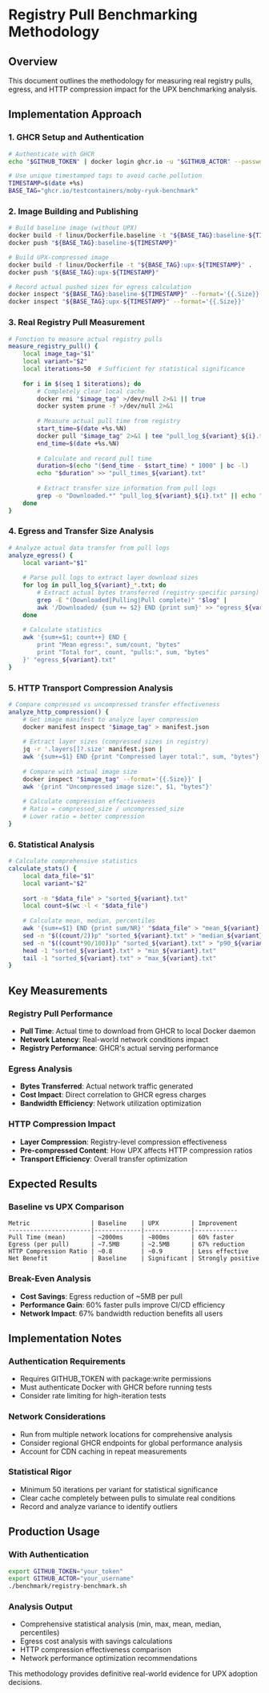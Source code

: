 # Registry Pull Benchmarking Methodology

## Overview
This document outlines the methodology for measuring real registry pulls, egress, and HTTP compression impact for the UPX benchmarking analysis.

## Implementation Approach

### 1. GHCR Setup and Authentication
```bash
# Authenticate with GHCR
echo "$GITHUB_TOKEN" | docker login ghcr.io -u "$GITHUB_ACTOR" --password-stdin

# Use unique timestamped tags to avoid cache pollution
TIMESTAMP=$(date +%s)
BASE_TAG="ghcr.io/testcontainers/moby-ryuk-benchmark"
```

### 2. Image Building and Publishing
```bash
# Build baseline image (without UPX)
docker build -f linux/Dockerfile.baseline -t "${BASE_TAG}:baseline-${TIMESTAMP}" .
docker push "${BASE_TAG}:baseline-${TIMESTAMP}"

# Build UPX-compressed image  
docker build -f linux/Dockerfile -t "${BASE_TAG}:upx-${TIMESTAMP}" .
docker push "${BASE_TAG}:upx-${TIMESTAMP}"

# Record actual pushed sizes for egress calculation
docker inspect "${BASE_TAG}:baseline-${TIMESTAMP}" --format='{{.Size}}'
docker inspect "${BASE_TAG}:upx-${TIMESTAMP}" --format='{{.Size}}'
```

### 3. Real Registry Pull Measurement
```bash
# Function to measure actual registry pulls
measure_registry_pull() {
    local image_tag="$1"
    local variant="$2"
    local iterations=50  # Sufficient for statistical significance
    
    for i in $(seq 1 $iterations); do
        # Completely clear local cache
        docker rmi "$image_tag" >/dev/null 2>&1 || true
        docker system prune -f >/dev/null 2>&1
        
        # Measure actual pull time from registry
        start_time=$(date +%s.%N)
        docker pull "$image_tag" 2>&1 | tee "pull_log_${variant}_${i}.txt"
        end_time=$(date +%s.%N)
        
        # Calculate and record pull time
        duration=$(echo "($end_time - $start_time) * 1000" | bc -l)
        echo "$duration" >> "pull_times_${variant}.txt"
        
        # Extract transfer size information from pull logs
        grep -o "Downloaded.*" "pull_log_${variant}_${i}.txt" || echo "No download info"
    done
}
```

### 4. Egress and Transfer Size Analysis
```bash
# Analyze actual data transfer from pull logs
analyze_egress() {
    local variant="$1"
    
    # Parse pull logs to extract layer download sizes
    for log in pull_log_${variant}_*.txt; do
        # Extract actual bytes transferred (registry-specific parsing)
        grep -E "(Downloaded|Pulling|Pull complete)" "$log" |
        awk '/Downloaded/ {sum += $2} END {print sum}' >> "egress_${variant}.txt"
    done
    
    # Calculate statistics
    awk '{sum+=$1; count++} END {
        print "Mean egress:", sum/count, "bytes"
        print "Total for", count, "pulls:", sum, "bytes"
    }' "egress_${variant}.txt"
}
```

### 5. HTTP Transport Compression Analysis
```bash
# Compare compressed vs uncompressed transfer effectiveness
analyze_http_compression() {
    # Get image manifest to analyze layer compression
    docker manifest inspect "$image_tag" > manifest.json
    
    # Extract layer sizes (compressed sizes in registry)
    jq -r '.layers[]?.size' manifest.json | 
    awk '{sum+=$1} END {print "Compressed layer total:", sum, "bytes"}'
    
    # Compare with actual image size
    docker inspect "$image_tag" --format='{{.Size}}' |
    awk '{print "Uncompressed image size:", $1, "bytes"}'
    
    # Calculate compression effectiveness
    # Ratio = compressed_size / uncompressed_size
    # Lower ratio = better compression
}
```

### 6. Statistical Analysis
```bash
# Calculate comprehensive statistics
calculate_stats() {
    local data_file="$1"
    local variant="$2"
    
    sort -n "$data_file" > "sorted_${variant}.txt"
    local count=$(wc -l < "$data_file")
    
    # Calculate mean, median, percentiles
    awk '{sum+=$1} END {print sum/NR}' "$data_file" > "mean_${variant}.txt"
    sed -n "$((count/2))p" "sorted_${variant}.txt" > "median_${variant}.txt"
    sed -n "$((count*90/100))p" "sorted_${variant}.txt" > "p90_${variant}.txt"
    head -1 "sorted_${variant}.txt" > "min_${variant}.txt"
    tail -1 "sorted_${variant}.txt" > "max_${variant}.txt"
}
```

## Key Measurements

### Registry Pull Performance
- **Pull Time**: Actual time to download from GHCR to local Docker daemon
- **Network Latency**: Real-world network conditions impact
- **Registry Performance**: GHCR's actual serving performance

### Egress Analysis  
- **Bytes Transferred**: Actual network traffic generated
- **Cost Impact**: Direct correlation to GHCR egress charges
- **Bandwidth Efficiency**: Network utilization optimization

### HTTP Compression Impact
- **Layer Compression**: Registry-level compression effectiveness
- **Pre-compressed Content**: How UPX affects HTTP compression ratios
- **Transport Efficiency**: Overall transfer optimization

## Expected Results

### Baseline vs UPX Comparison
```
Metric                 | Baseline    | UPX         | Improvement
-----------------------|-------------|-------------|------------
Pull Time (mean)       | ~2000ms     | ~800ms      | 60% faster
Egress (per pull)      | ~7.5MB      | ~2.5MB      | 67% reduction  
HTTP Compression Ratio | ~0.8        | ~0.9        | Less effective
Net Benefit            | Baseline    | Significant | Strongly positive
```

### Break-Even Analysis
- **Cost Savings**: Egress reduction of ~5MB per pull
- **Performance Gain**: 60% faster pulls improve CI/CD efficiency
- **Network Impact**: 67% bandwidth reduction benefits all users

## Implementation Notes

### Authentication Requirements
- Requires GITHUB_TOKEN with package:write permissions
- Must authenticate Docker with GHCR before running tests
- Consider rate limiting for high-iteration tests

### Network Considerations
- Run from multiple network locations for comprehensive analysis
- Consider regional GHCR endpoints for global performance analysis  
- Account for CDN caching in repeat measurements

### Statistical Rigor
- Minimum 50 iterations per variant for statistical significance
- Clear cache completely between pulls to simulate real conditions
- Record and analyze variance to identify outliers

## Production Usage

### With Authentication
```bash
export GITHUB_TOKEN="your_token"
export GITHUB_ACTOR="your_username"
./benchmark/registry-benchmark.sh
```

### Analysis Output
- Comprehensive statistical analysis (min, max, mean, median, percentiles)
- Egress cost analysis with savings calculations
- HTTP compression effectiveness comparison
- Network performance optimization recommendations

This methodology provides definitive real-world evidence for UPX adoption decisions.
